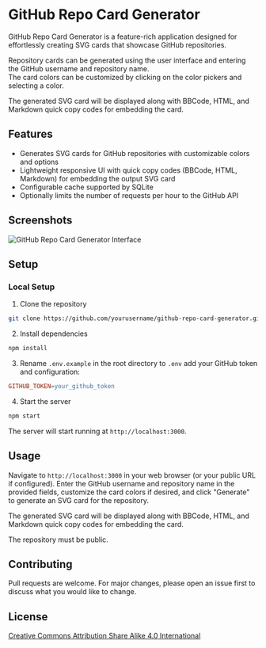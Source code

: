 # GitHub Repo Card Generator

GitHub Repo Card Generator is a feature-rich application designed for effortlessly creating SVG cards that showcase GitHub repositories.

Repository cards can be generated using the user interface and entering the GitHub username and repository name.  
The card colors can be customized by clicking on the color pickers and selecting a color.

The generated SVG card will be displayed along with BBCode, HTML, and Markdown quick copy codes for embedding the card.

## Features

- Generates SVG cards for GitHub repositories with customizable colors and options
- Lightweight responsive UI with quick copy codes (BBCode, HTML, Markdown) for embedding the output SVG card
- Configurable cache supported by SQLite
- Optionally limits the number of requests per hour to the GitHub API

## Screenshots

![GitHub Repo Card Generator Interface](https://i.imgur.com/PikixRc.png)


## Setup

### Local Setup

1. Clone the repository

```bash
git clone https://github.com/yourusername/github-repo-card-generator.git
```

2. Install dependencies
```bash
npm install
```

3. Rename `.env.example` in the root directory to `.env` add your GitHub token and configuration:

```makefile
GITHUB_TOKEN=your_github_token
```

4. Start the server
```bash
npm start
```

The server will start running at `http://localhost:3000`.


## Usage
Navigate to `http://localhost:3000` in your web browser (or your public URL if configured).
Enter the GitHub username and repository name in the provided fields, customize the card colors if desired, and click "Generate" to generate an SVG card for the repository.

The generated SVG card will be displayed along with BBCode, HTML, and Markdown quick copy codes for embedding the card.

The repository must be public.

## Contributing
Pull requests are welcome. For major changes, please open an issue first to discuss what you would like to change.

## License

[Creative Commons Attribution Share Alike 4.0 International](https://choosealicense.com/licenses/cc-by-sa-4.0/)

